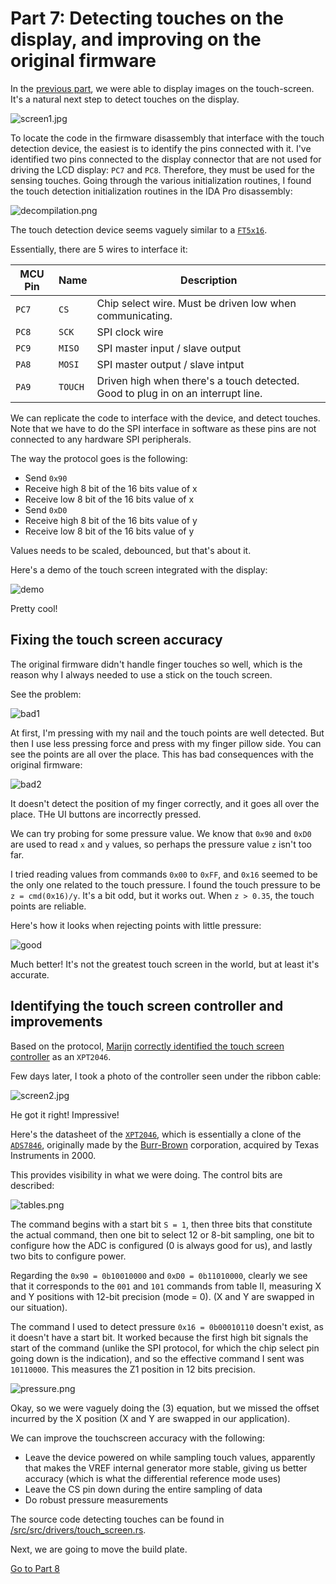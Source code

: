 Part 7: Detecting touches on the display, and improving on the original firmware
=================================================================================

In the [previous part](../part6/README.md), we were able to display images on
the touch-screen. It's a natural next step to detect touches on the display.

![screen1.jpg](screen1.jpg)

To locate the code in the firmware disassembly that interface with the
touch detection device, the easiest is to identify the pins connected with it.
I've identified two pins connected to the display connector that are not used
for driving the LCD display: `PC7` and `PC8`. Therefore, they must be used for
the sensing touches. Going through the various initialization routines, I
found the touch detection initialization routines in the IDA Pro disassembly:

![decompilation.png](decompilation.png)

The touch detection device seems vaguely similar to a
[`FT5x16`](https://www.displayfuture.com/Display/datasheet/controller/FT5x06.pdf).

Essentially, there are 5 wires to interface it:

 MCU Pin | Name    | Description
---------|---------|-------------
`PC7`    | `CS`    | Chip select wire. Must be driven low when communicating.
`PC8`    | `SCK`   | SPI clock wire
`PC9`    | `MISO`  | SPI master input / slave output
`PA8`    | `MOSI`  | SPI master output / slave intput
`PA9`    | `TOUCH` | Driven high when there's a touch detected. Good to plug in on an interrupt line.

We can replicate the code to interface with the device, and detect touches. Note
that we have to do the SPI interface in software as these pins are not connected
to any hardware SPI peripherals.

The way the protocol goes is the following:

* Send `0x90`
* Receive high 8 bit of the 16 bits value of x
* Receive low 8 bit of the 16 bits value of x
* Send `0xD0`
* Receive high 8 bit of the 16 bits value of y
* Receive low 8 bit of the 16 bits value of y

Values needs to be scaled, debounced, but that's about it.

Here's a demo of the touch screen integrated with the display:

![demo](demo.gif)

Pretty cool!

## Fixing the touch screen accuracy

The original firmware didn't handle finger touches so well, which is the
reason why I always needed to use a stick on the touch screen.

See the problem:

![bad1](bad1.gif)

At first, I'm pressing with my nail and the touch points are well detected.  But
then I use less pressing force and press with my finger pillow side. You can see
the points are all over the place. This has bad consequences with the original
firmware:

![bad2](bad2.gif)

It doesn't detect the position of my finger correctly, and it goes all over the place.
THe UI buttons are incorrectly pressed.

We can try probing for some pressure value. We know that `0x90` and `0xD0` are
used to read `x` and `y` values, so perhaps the pressure value `z` isn't too far.

I tried reading values from commands `0x00` to `0xFF`, and `0x16` seemed to be
the only one related to the touch pressure. I found the touch pressure to be `z
= cmd(0x16)/y`. It's a bit odd, but it works out. When `z > 0.35`, the touch
points are reliable.

Here's how it looks when rejecting points with little pressure:

![good](good.gif)

Much better! It's not the greatest touch screen in the world, but at least it's
accurate.

## Identifying the touch screen controller and improvements

Based on the protocol, [Marijn](https://github.com/marijnvdwerf) [correctly
identified the touch screen controller](https://github.com/nviennot/reversing-mono4k/issues/3) as an `XPT2046`.

Few days later, I took a photo of the controller seen under the ribbon cable:

![screen2.jpg](screen2.jpg)

He got it right! Impressive!

Here's the datasheet of the [`XPT2046`](/datasheet/XPT2046.pdf), which is
essentially a clone of the [`ADS7846`](/datasheet/ads7846.pdf), originally made
by the [Burr-Brown](https://en.wikipedia.org/wiki/Burr-Brown_Corporation)
corporation, acquired by Texas Instruments in 2000.

This provides visibility in what we were doing. The control bits are described:

![tables.png](tables.png)

The command begins with a start bit `S = 1`, then three bits that constitute the
actual command, then one bit to select 12 or 8-bit sampling, one bit to
configure how the ADC is configured (0 is always good for us), and lastly two
bits to configure power.

Regarding the `0x90 = 0b10010000` and `0xD0 = 0b11010000`, clearly we see that
it corresponds to the `001` and `101` commands from table II, measuring X and Y
positions with 12-bit precision (mode = 0). (X and Y are swapped in our
situation).

The command I used to detect pressure `0x16 = 0b00010110` doesn't exist, as it
doesn't have a start bit. It worked because the first high bit signals the
start of the command (unlike the SPI protocol, for which the chip select pin
going down is the indication), and so the effective command I sent was
`10110000`. This measures the Z1 position in 12 bits precision.

![pressure.png](pressure.png)

Okay, so we were vaguely doing the (3) equation, but we missed the offset
incurred by the X position (X and Y are swapped in our application).

We can improve the touchscreen accuracy with the following:
* Leave the device powered on while sampling touch values, apparently that makes
  the VREF internal generator more stable, giving us better accuracy (which is
  what the differential reference mode uses)
* Leave the CS pin down during the entire sampling of data
* Do robust pressure measurements


The source code detecting touches can be found in
[/src/src/drivers/touch_screen.rs](/src/src/drivers/touch_screen.rs).

Next, we are going to move the build plate.

[Go to Part 8](../part8/README.md)
